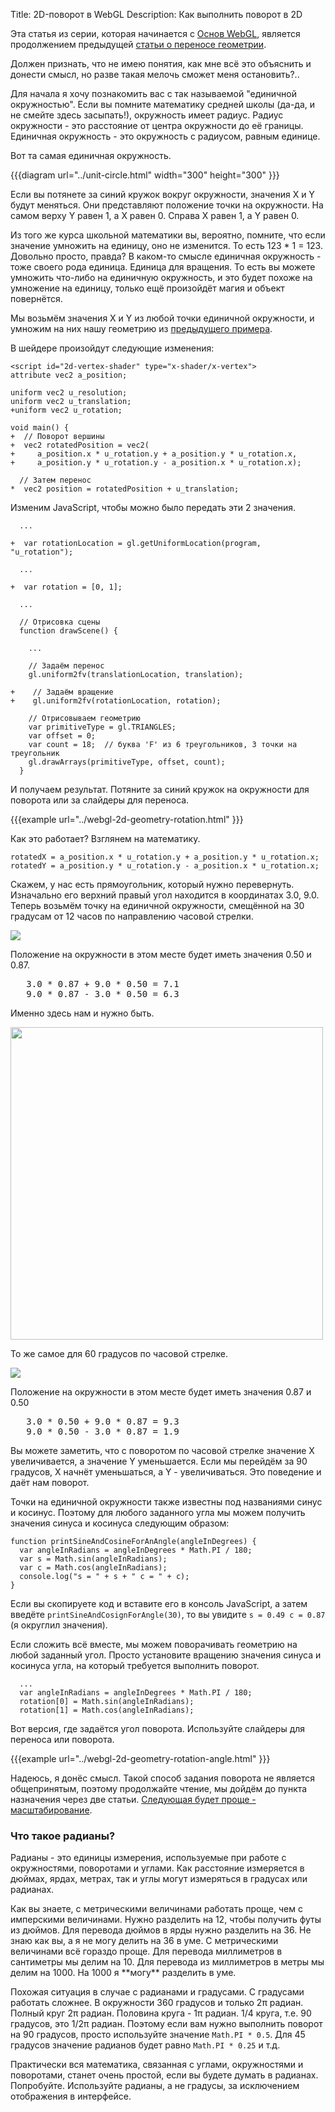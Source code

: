 ﻿Title: 2D-поворот в WebGL
Description: Как выполнить поворот в 2D

Эта статья из серии, которая начинается с [Основ WebGL](webgl-fundamentals.html),
является продолжением предыдущей [статьи о переносе геометрии](webgl-2d-translation.html).

Должен признать, что не имею понятия, как мне всё это объяснить и донести
смысл, но разве такая мелочь сможет меня остановить?..

Для начала я хочу познакомить вас с так называемой "единичной окружностью".
Если вы помните математику средней школы (да-да, и не смейте здесь засыпать!),
окружность имеет радиус. Радиус окружности - это расстояние от центра окружности
до её границы. Единичная окружность - это окружность с радиусом, равным единице.

Вот та самая единичная окружность.

{{{diagram url="../unit-circle.html" width="300" height="300" }}}

Если вы потянете за синий кружок вокруг окружности, значения X и Y будут
меняться. Они представляют положение точки на окружности. На самом верху
Y равен 1, а X равен 0. Справа X равен 1, а Y равен 0.

Из того же курса школьной математики вы, вероятно, помните, что если значение
умножить на единицу, оно не изменится. То есть 123 * 1 = 123. Довольно просто,
правда? В каком-то смысле единичная окружность - тоже своего рода единица. Единица
для вращения. То есть вы можете умножить что-либо на единичную окружность, и это
будет похоже на умножение на единицу, только ещё произойдёт магия и объект
повернётся.

Мы возьмём значения X и Y из любой точки единичной окружности, и умножим на них
нашу геометрию из [предыдущего примера](webgl-2d-translation.html).

В шейдере произойдут следующие изменения:

    <script id="2d-vertex-shader" type="x-shader/x-vertex">
    attribute vec2 a_position;

    uniform vec2 u_resolution;
    uniform vec2 u_translation;
    +uniform vec2 u_rotation;

    void main() {
    +  // Поворот вершины
    +  vec2 rotatedPosition = vec2(
    +     a_position.x * u_rotation.y + a_position.y * u_rotation.x,
    +     a_position.y * u_rotation.y - a_position.x * u_rotation.x);

      // Затем перенос
    *  vec2 position = rotatedPosition + u_translation;

Изменим JavaScript, чтобы можно было передать эти 2 значения.

      ...

    +  var rotationLocation = gl.getUniformLocation(program, "u_rotation");

      ...

    +  var rotation = [0, 1];

      ...

      // Отрисовка сцены
      function drawScene() {

        ...

        // Задаём перенос
        gl.uniform2fv(translationLocation, translation);

    +    // Задаём вращение
    +    gl.uniform2fv(rotationLocation, rotation);

        // Отрисовываем геометрию
        var primitiveType = gl.TRIANGLES;
        var offset = 0;
        var count = 18;  // буква 'F' из 6 треугольников, 3 точки на треугольник
        gl.drawArrays(primitiveType, offset, count);
      }

И получаем результат. Потяните за синий кружок на окружности для поворота
или за слайдеры для переноса.

{{{example url="../webgl-2d-geometry-rotation.html" }}}

Как это работает? Взглянем на математику.

    rotatedX = a_position.x * u_rotation.y + a_position.y * u_rotation.x;
    rotatedY = a_position.y * u_rotation.y - a_position.x * u_rotation.x;

Скажем, у нас есть прямоугольник, который нужно перевернуть. Изначально его верхний
правый угол находится в координатах 3.0, 9.0. Теперь возьмём точку на единичной
окружности, смещённой на 30 градусам от 12 часов по направлению часовой стрелки.

<img src="../../resources/rotate-30.png" class="webgl_center" />

Положение на окружности в этом месте будет иметь значения 0.50 и 0.87.

<pre class="webgl_center">
   3.0 * 0.87 + 9.0 * 0.50 = 7.1
   9.0 * 0.87 - 3.0 * 0.50 = 6.3
</pre>

Именно здесь нам и нужно быть.

<img src="../../resources/rotation-drawing.svg" width="500" class="webgl_center"/>

То же самое для 60 градусов по часовой стрелке.

<img src="../../resources/rotate-60.png" class="webgl_center" />

Положение на окружности в этом месте будет иметь значения 0.87 и 0.50

<pre class="webgl_center">
   3.0 * 0.50 + 9.0 * 0.87 = 9.3
   9.0 * 0.50 - 3.0 * 0.87 = 1.9
</pre>

Вы можете заметить, что с поворотом по часовой стрелке значение X
увеличивается, а значение Y уменьшается. Если мы перейдём за 90
градусов, X начнёт уменьшаться, а Y - увеличиваться. Это поведение
и даёт нам поворот.

Точки на единичной окружности также известны под названиями синус и
косинус. Поэтому для любого заданного угла мы можем получить значения
синуса и косинуса следующим образом:

    function printSineAndCosineForAnAngle(angleInDegrees) {
      var angleInRadians = angleInDegrees * Math.PI / 180;
      var s = Math.sin(angleInRadians);
      var c = Math.cos(angleInRadians);
      console.log("s = " + s + " c = " + c);
    }

Если вы скопируете код и вставите его в консоль JavaScript, а затем введёте
`printSineAndCosignForAngle(30)`, то вы увидите `s = 0.49 c = 0.87`
(я округлил значения).

Если сложить всё вместе, мы можем поворачивать геометрию на любой заданный угол.
Просто установите вращению значения синуса и косинуса угла, на который требуется
выполнить поворот.

      ...
      var angleInRadians = angleInDegrees * Math.PI / 180;
      rotation[0] = Math.sin(angleInRadians);
      rotation[1] = Math.cos(angleInRadians);

Вот версия, где задаётся угол поворота. Используйте слайдеры для
переноса или поворота.

{{{example url="../webgl-2d-geometry-rotation-angle.html" }}}

Надеюсь, я донёс смысл. Такой способ задания поворота не является общепринятым,
поэтому продолжайте чтение, мы дойдём до пункта назначения через две
статьи. [Следующая будет проще - масштабирование](webgl-2d-scale.html).

<div class="webgl_bottombar"><h3>Что такое радианы?</h3>
<p>
Радианы - это единицы измерения, используемые при работе с окружностями, поворотами и углами. Как расстояние измеряется в дюймах, ярдах, метрах, так и углы могут измеряться в градусах или радианах.
</p>
<p>
Как вы знаете, с метрическими величинами работать проще, чем с имперскими величинами. Нужно разделить на 12, чтобы получить футы из дюймов. Для перевода дюймов в ярды нужно разделить на 36. Не знаю как вы, а я не могу делить на 36 в уме. С метрическими величинами всё гораздо проще. Для перевода миллиметров в сантиметры мы делим на 10. Для перевода из миллиметров в метры мы делим на 1000. На 1000 я **могу** разделить в уме.
</p>
<p>
Похожая ситуация в случае с радианами и градусами. С градусами работать сложнее. В окружности 360 градусов и только 2π радиан. Полный круг 2π радиан. Половина круга - 1π радиан. 1/4 круга, т.е. 90 градусов, это 1/2π радиан. Поэтому если вам нужно выполнить поворот на 90 градусов, просто используйте значение <code>Math.PI * 0.5</code>. Для 45 градусов значение радианов будет равно <code>Math.PI * 0.25</code> и т.д.
</p>
<p>
Практически вся математика, связанная с углами, окружностями и поворотами, станет очень простой, если вы будете думать в радианах. Попробуйте. Используйте радианы, а не градусы, за исключением отображения в интерфейсе.
</p>
</div>
